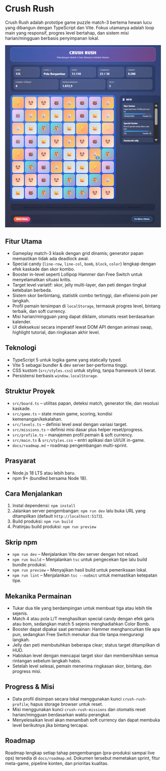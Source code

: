 # Crush Rush

Crush Rush adalah prototipe game puzzle match-3 bertema hewan lucu yang dibangun dengan TypeScript dan Vite. Fokus utamanya adalah loop main yang responsif, progres level bertahap, dan sistem misi harian/mingguan berbasis penyimpanan lokal.

![Cuplikan antarmuka Crush Rush](images/1.png)

## Fitur Utama
- Gameplay match-3 klasik dengan grid dinamis; generator papan memastikan tidak ada deadlock awal.
- Special candy (`line-row`, `line-col`, `bomb`, `block`, `color`) lengkap dengan efek kaskade dan skor kombo.
- Booster in-level seperti Lollipop Hammer dan Free Switch untuk menyelamatkan situasi kritis.
- Target level variatif: skor, jelly multi-layer, dan peti dengan tingkat ketebalan berbeda.
- Sistem skor berbintang, statistik combo tertinggi, dan efisiensi poin per langkah.
- Profil pemain tersimpan di `localStorage`, termasuk progres level, bintang terbaik, dan soft currency.
- Misi harian/mingguan yang dapat diklaim, otomatis reset berdasarkan kalender.
- UI dieksekusi secara imperatif lewat DOM API dengan animasi swap, highlight tutorial, dan ringkasan akhir level.

## Teknologi
- TypeScript 5 untuk logika game yang statically typed.
- Vite 5 sebagai bundler & dev server ber-performa tinggi.
- CSS kustom (`src/styles.css`) untuk styling, tanpa framework UI berat.
- Persistensi berbasis `window.localStorage`.

## Struktur Proyek
- `src/board.ts` – utilitas papan, deteksi match, generator tile, dan resolusi kaskade.
- `src/game.ts` – state mesin game, scoring, kondisi kemenangan/kekalahan.
- `src/levels.ts` – definisi level awal dengan variasi target.
- `src/missions.ts` – definisi misi dasar plus helper reset/progress.
- `src/profile.ts` – manajemen profil pemain & soft currency.
- `src/main.ts` & `src/styles.css` – entri aplikasi dan UI/UX in-game.
- `docs/roadmap.md` – roadmap pengembangan multi-sprint.

## Prasyarat
- Node.js 18 LTS atau lebih baru.
- npm 9+ (bundled bersama Node 18).

## Cara Menjalankan
1. Instal dependensi: `npm install`
2. Jalankan server pengembangan: `npm run dev` lalu buka URL yang ditampilkan (default `http://localhost:5173`).
3. Build produksi: `npm run build`
4. Pratinjau build produksi: `npm run preview`

## Skrip npm
- `npm run dev` – Menjalankan Vite dev server dengan hot reload.
- `npm run build` – Menjalankan `tsc` untuk pengecekan tipe lalu build bundle produksi.
- `npm run preview` – Menyajikan hasil build untuk pemeriksaan lokal.
- `npm run lint` – Menjalankan `tsc --noEmit` untuk memastikan ketepatan tipe.

## Mekanika Permainan
- Tukar dua tile yang berdampingan untuk membuat tiga atau lebih tile sejenis.
- Match 4 atau pola L/T menghasilkan special candy dengan efek garis atau bom, sedangkan match 5 sejenis menghadiahkan Color Bomb.
- Booster dapat dipakai saat permainan: Hammer menghancurkan tile apa pun, sedangkan Free Switch menukar dua tile tanpa mengurangi langkah.
- Jelly dan peti membutuhkan beberapa clear; status target ditampilkan di HUD.
- Habiskan level dengan mencapai target skor dan membersihkan semua rintangan sebelum langkah habis.
- Setelah level selesai, pemain menerima ringkasan skor, bintang, dan progress misi.

## Progress & Misi
- Data profil disimpan secara lokal menggunakan kunci `crush-rush-profile`; hapus storage browser untuk reset.
- Misi menggunakan kunci `crush-rush-missions` dan otomatis reset harian/mingguan berdasarkan waktu perangkat.
- Menyelesaikan level akan menambah soft currency dan dapat membuka level berikutnya jika bintang tercapai.

## Roadmap
Roadmap lengkap setiap tahap pengembangan (pra-produksi sampai live ops) tersedia di `docs/roadmap.md`. Dokumen tersebut memetakan sprint, fitur meta-game, pipeline konten, dan prioritas kualitas.
